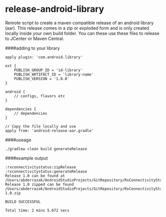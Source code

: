 release-android-library
=======================

Remote script to create a maven compatible release of an android library (aar). This release comes in a zip or exploded form and is only created locally inside your own build folder. You can these use these files to release to JCenter or Maven Central.


####adding to your library
```
apply plugin: 'com.android.library'

ext {
    PUBLISH_GROUP_ID = 'id-library'
    PUBLISH_ARTIFACT_ID = 'library-name'
    PUBLISH_VERSION = '1.0.0'
}

android {
    // configs, flavors etc
}

dependencies {
    // dependencies
}

// Copy the file locally and use
apply from: 'android-release-aar.gradle'
```


####useage

`./gradlew clean build generateRelease`

####example output


```
:rxconnectivitystatus:zipRelease
:rxconnectivitystatus:generateRelease
Release 1.0 can be found at /Users/abderrazak/AndroidStudioProjects/GitRepository/RxConnectivityState/rxconnectivitystatus/build/release/1.0/
Release 1.0 zipped can be found /Users/abderrazak/AndroidStudioProjects/GitRepository/RxConnectivityState/rxconnectivitystatus/build/release-1.0.zip

BUILD SUCCESSFUL

Total time: 2 mins 5.672 secs

```
